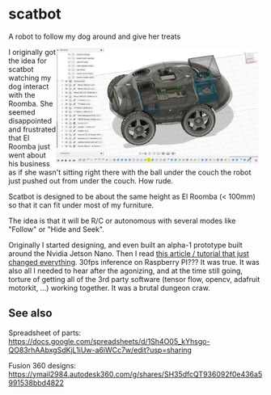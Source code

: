 # scatbot

A robot to follow my dog around and give her treats

<img src="https://github.com/littlebee/scatbot/blob/fdfa67ec1966cedb2e5a322f2bc2d7778dd695b0/docs/img/scatbot-pi-design.png"
     alt="design image"
     style="float: right; margin-right: 10px; width: 400px;" />

I originally got the idea for scatbot watching my dog interact with the Roomba. She seemed disappointed and frustrated that El Roomba just went about his business as if she wasn't sitting right there with the ball under the couch the robot just pushed out from under the couch. How rude.

Scatbot is designed to be about the same height as El Roomba (< 100mm) so that it can fit under most of my furniture.

The idea is that it will be R/C or autonomous with several modes like "Follow" or "Hide and Seek".

Originally I started designing, and even built an alpha-1 prototype built around the Nvidia Jetson Nano. Then I read [this article / tutorial that just changed everything](https://pytorch.org/tutorials/intermediate/realtime_rpi.html). 30fps inference on Raspberry PI??? It was true. It was also all I needed to hear after the agonizing, and at the time still going, torture of getting all of the 3rd party software (tensor flow, opencv, adafruit motorkit, ...) working together. It was a brutal dungeon craw.

## See also

Spreadsheet of parts:
https://docs.google.com/spreadsheets/d/1Sh4O05_kYhsgo-QO83rhAAbxgSdKjL1iUw-a6iWCc7w/edit?usp=sharing

Fusion 360 designs:
https://ymail2984.autodesk360.com/g/shares/SH35dfcQT936092f0e436a5991538bbd4822
